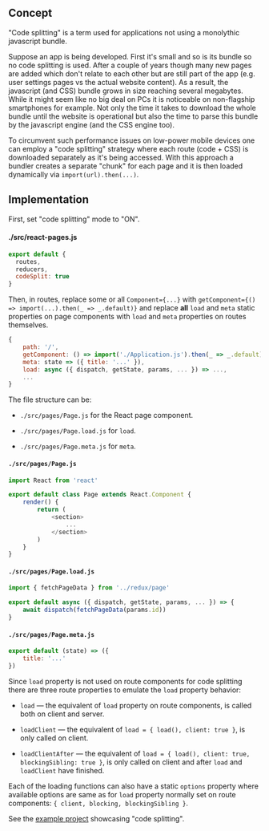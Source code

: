 ## Concept

"Code splitting" is a term used for applications not using a monolythic javascript bundle.

Suppose an app is being developed. First it's small and so is its bundle so no code splitting is used. After a couple of years though many new pages are added which don't relate to each other but are still part of the app (e.g. user settings pages vs the actual website content). As a result, the javascript (and CSS) bundle grows in size reaching several megabytes. While it might seem like no big deal on PCs it is noticeable on non-flagship smartphones for example. Not only the time it takes to download the whole bundle until the website is operational but also the time to parse this bundle by the javascript engine (and the CSS engine too).

To circumvent such performance issues on low-power mobile devices one can employ a "code splitting" strategy where each route (code + CSS) is downloaded separately as it's being accessed. With this approach a bundler creates a separate "chunk" for each page and it is then loaded dynamically via `import(url).then(...)`.

## Implementation

First, set "code splitting" mode to "ON".

#### ./src/react-pages.js

```js
export default {
  routes,
  reducers,
  codeSplit: true
}
```

Then, in routes, replace some or all `Component={...}` with `getComponent={() => import(...).then(_ => _.default)}` and replace **all** `load` and `meta` static properties on page components with `load` and `meta` properties on routes themselves.

```js
{
	path: '/',
	getComponent: () => import('./Application.js').then(_ => _.default),
	meta: state => ({ title: '...' }),
	load: async ({ dispatch, getState, params, ... }) => ...,
	...
}
```

<!-- getTranslation={{ ru: () => import('./Application.ru.json'), ... }} -->

The file structure can be:

* `./src/pages/Page.js` for the React page component.

* `./src/pages/Page.load.js` for `load`.

* `./src/pages/Page.meta.js` for `meta`.

<!--
* `./src/pages/Page.lang.js` for `getTranslation()`.

* `./src/pages/Page.ru.json` for translated messages.
-->

#### `./src/pages/Page.js`

```js
import React from 'react'

export default class Page extends React.Component {
	render() {
		return (
			<section>
				...
			</section>
		)
	}
}
```

#### `./src/pages/Page.load.js`

```js
import { fetchPageData } from '../redux/page'

export default async ({ dispatch, getState, params, ... }) => {
	await dispatch(fetchPageData(params.id))
}
```

#### `./src/pages/Page.meta.js`

```js
export default (state) => ({
	title: '...'
})
```

<!--
#### `./src/pages/Page.lang.js`

```js
export default {
	ru: () => import(`./Page.ru`)
}
```

#### `./src/pages/Page.ru.json`

```js
{
	"title": "Заголовок"
}
```
-->

Since `load` property is not used on route components for code splitting there are three route properties to emulate the `load` property behavior:

* `load` — the equivalent of `load` property on route components, is called both on client and server.

* `loadClient` — the equivalent of `load = { load(), client: true }`, is only called on client.

* `loadClientAfter` — the equivalent of `load = { load(), client: true, blockingSibling: true }`, is only called on client and after `load` and `loadClient` have finished.

Each of the loading functions can also have a static `options` property where available options are same as for `load` property normally set on route components: `{ client, blocking, blockingSibling }`.

See the [example project](https://github.com/catamphetamine/webpack-react-redux-server-side-render-example/pull/43) showcasing "code splitting".